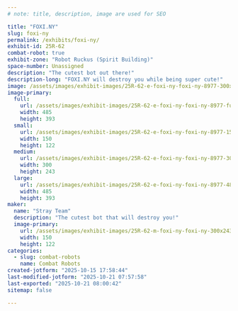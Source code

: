 ```yaml
---
# note: title, description, image are used for SEO

title: "FOXI.NY"
slug: foxi-ny
permalink: /exhibits/foxi-ny/
exhibit-id: 25R-62
combat-robot: true
exhibit-zone: "Robot Ruckus (Spirit Building)"
space-number: Unassigned
description: "The cutest bot out there!"
description-long: "FOXI.NY will destroy you while being super cute!"
image: /assets/images/exhibit-images/25R-62-e-foxi-ny-foxi-ny-8977-300x243.jpg
image-primary: 
  full:
    url: /assets/images/exhibit-images/25R-62-e-foxi-ny-foxi-ny-8977-full.jpg
    width: 485
    height: 393
  small:
    url: /assets/images/exhibit-images/25R-62-e-foxi-ny-foxi-ny-8977-150x122.jpg
    width: 150
    height: 122
  medium:
    url: /assets/images/exhibit-images/25R-62-e-foxi-ny-foxi-ny-8977-300x243.jpg
    width: 300
    height: 243
  large:
    url: /assets/images/exhibit-images/25R-62-e-foxi-ny-foxi-ny-8977-485x393.jpg
    width: 485
    height: 393
maker: 
  name: "Stray Team"
  description: "The cutest bot that will destroy you!"
  image-primary:
    url: /assets/images/exhibit-images/25R-62-m-foxi-ny-foxi-ny-300x243.jpg
    width: 150
    height: 122
categories: 
  - slug: combat-robots
    name: Combat Robots
created-jotform: "2025-10-15 17:58:44"
last-modified-jotform: "2025-10-21 07:57:58"
last-exported: "2025-10-21 08:00:42"
sitemap: false

---
```

